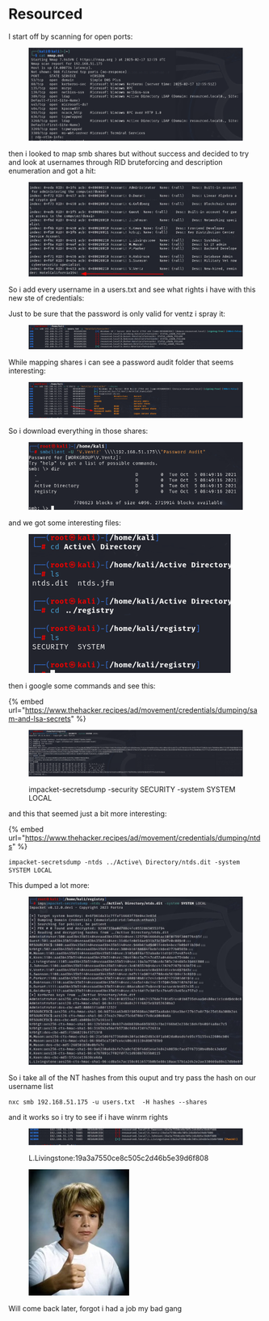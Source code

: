 # Resourced

I start off by scanning for open ports:

<figure><img src="../../../.gitbook/assets/image (147).png" alt=""><figcaption></figcaption></figure>

then i looked to map smb shares but without success and decided to try and look at usernames through RID bruteforcing and description enumeration and got a hit:

<figure><img src="../../../.gitbook/assets/image (148).png" alt=""><figcaption></figcaption></figure>

So i add every username in a users.txt and see what rights i have with this new ste of credentials:

Just to be sure that the password is only valid for ventz i spray it:

<figure><img src="../../../.gitbook/assets/image (149).png" alt=""><figcaption></figcaption></figure>

While mapping shares i can see a password audit folder that seems interesting:

<figure><img src="../../../.gitbook/assets/image (150).png" alt=""><figcaption></figcaption></figure>

So i download everything in those shares:

<figure><img src="../../../.gitbook/assets/image (151).png" alt=""><figcaption></figcaption></figure>

and we got some interesting files:

<figure><img src="../../../.gitbook/assets/image (152).png" alt=""><figcaption></figcaption></figure>

then i google some commands and see this:

{% embed url="https://www.thehacker.recipes/ad/movement/credentials/dumping/sam-and-lsa-secrets" %}

<figure><img src="../../../.gitbook/assets/image (153).png" alt=""><figcaption><p>impacket-secretsdump -security SECURITY -system SYSTEM LOCAL</p></figcaption></figure>

and this that seemed just a bit more interesting:

{% embed url="https://www.thehacker.recipes/ad/movement/credentials/dumping/ntds" %}

```
impacket-secretsdump -ntds ../Active\ Directory/ntds.dit -system SYSTEM LOCAL
```

This dumped a lot more:

<figure><img src="../../../.gitbook/assets/image (154).png" alt=""><figcaption></figcaption></figure>

So i take all of the NT hashes from this ouput and try pass the hash on our username list&#x20;

```
nxc smb 192.168.51.175 -u users.txt  -H hashes --shares
```

and it works so i try to see if i have winrm rights&#x20;

<figure><img src="../../../.gitbook/assets/image (155).png" alt=""><figcaption><p>L.Livingstone:19a3a7550ce8c505c2d46b5e39d6f808</p></figcaption></figure>

<figure><img src="../../../.gitbook/assets/image (156).png" alt=""><figcaption></figcaption></figure>

Will come back later, forgot i had a job my bad gang
